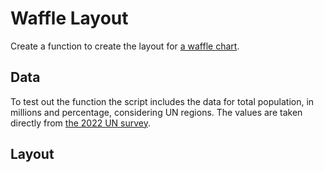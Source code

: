 # Waffle Layout

Create a function to create the layout for [a waffle chart](https://en.wikipedia.org/wiki/Pie_chart#Square_chart_/_Waffle_chart).

## Data

To test out the function the script includes the data for total population, in millions and percentage, considering UN regions. The values are taken directly from [the 2022 UN survey](https://population.un.org/wpp/).

## Layout
